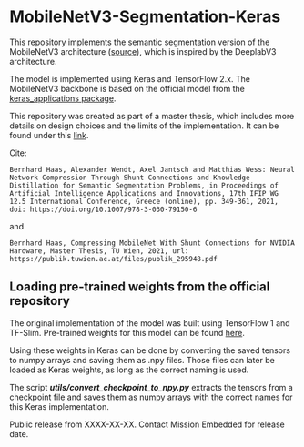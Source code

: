 # MobileNetV3-Segmentation-Keras

This repository implements the semantic segmentation version of the MobileNetV3 architecture ([source](https://arxiv.org/abs/1905.02244)), which is inspired by the DeeplabV3 architecture.

The model is implemented using Keras and TensorFlow 2.x. The MobileNetV3 backbone is based on the official model from the [keras_applications package](https://keras.io/api/applications/).

This repository was created as part of a master thesis, which includes more details on design choices and the limits of the implementation. It can be found under this [link](https://publik.tuwien.ac.at/files/publik_295948.pdf).

Cite: 

`Bernhard Haas, Alexander Wendt, Axel Jantsch and Matthias Wess: Neural Network Compression Through Shunt Connections and Knowledge Distillation for Semantic Segmentation Problems, in Proceedings of Artificial Intelligence Applications and Innovations, 17th IFIP WG 12.5 International Conference, Greece (online), pp. 349-361, 2021, doi: https://doi.org/10.1007/978-3-030-79150-6`

and

`Bernhard Haas, Compressing MobileNet With Shunt Connections for NVIDIA Hardware, Master Thesis, TU Wien, 2021, url: https://publik.tuwien.ac.at/files/publik_295948.pdf`

## Loading pre-trained weights from the official repository

The original implementation of the model was built using TensorFlow 1 and TF-Slim. Pre-trained weights for this model can be found [here](https://github.com/tensorflow/models/blob/master/research/deeplab/g3doc/model_zoo.md).

Using these weights in Keras can be done by converting the saved tensors to numpy arrays and saving them as .npy files. Those files can later be loaded as Keras weights, as long as the correct naming is used.

The script ***utils/convert_checkpoint_to_npy.py*** extracts the tensors from a checkpoint file and saves them as numpy arrays with the correct names for this Keras implementation.

Public release from XXXX-XX-XX. Contact Mission Embedded for release date.
